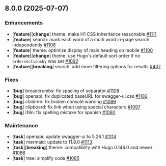 ## 8.0.0 (2025-07-07)

### Enhancements

- [**feature**][**change**] theme: make H1 CSS inheritance reasonable [#1111](https://github.com/McShelby/hugo-theme-relearn/issues/1111)
- [**feature**] search: mark each word of a multi word in-page search independently [#1106](https://github.com/McShelby/hugo-theme-relearn/issues/1106)
- [**feature**] theme: optimize display of main heading on mobile [#1100](https://github.com/McShelby/hugo-theme-relearn/issues/1100)
- [**feature**][**change**] theme: use Hugo's default sort order if no `ordersectionsby` was set [#1092](https://github.com/McShelby/hugo-theme-relearn/issues/1092)
- [**feature**][**breaking**] search: add more filtering options for results [#407](https://github.com/McShelby/hugo-theme-relearn/issues/407)

### Fixes

- [**bug**] breadcrumbs: fix spacing of separator [#1108](https://github.com/McShelby/hugo-theme-relearn/issues/1108)
- [**bug**] openapi: fix duplicated baseURL for swagger-ui.css [#1102](https://github.com/McShelby/hugo-theme-relearn/issues/1102)
- [**bug**] children: fix broken console warning [#1099](https://github.com/McShelby/hugo-theme-relearn/issues/1099)
- [**bug**] clipboard: fix link when using special characters [#1097](https://github.com/McShelby/hugo-theme-relearn/issues/1097)
- [**bug**] i18n: fix spelling mistake for spanish [#1090](https://github.com/McShelby/hugo-theme-relearn/issues/1090)

### Maintenance

- [**task**] openapi: update swagger-ui to 5.26.1 [#1114](https://github.com/McShelby/hugo-theme-relearn/issues/1114)
- [**task**] mermaid: update to 11.8.0 [#1113](https://github.com/McShelby/hugo-theme-relearn/issues/1113)
- [**task**][**breaking**] theme: compatiblity with Hugo 0.146.0 and newer [#1086](https://github.com/McShelby/hugo-theme-relearn/issues/1086)
- [**task**] tree: simplify code [#1085](https://github.com/McShelby/hugo-theme-relearn/issues/1085)
